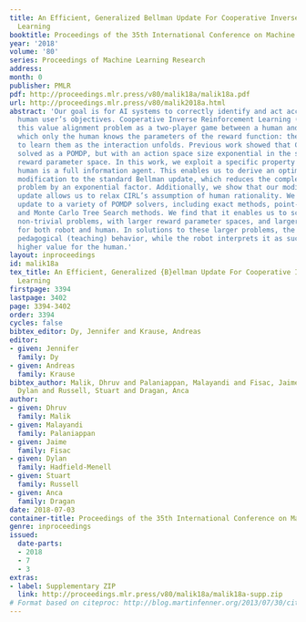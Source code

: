 ```yaml
---
title: An Efficient, Generalized Bellman Update For Cooperative Inverse Reinforcement
  Learning
booktitle: Proceedings of the 35th International Conference on Machine Learning
year: '2018'
volume: '80'
series: Proceedings of Machine Learning Research
address: 
month: 0
publisher: PMLR
pdf: http://proceedings.mlr.press/v80/malik18a/malik18a.pdf
url: http://proceedings.mlr.press/v80/malik2018a.html
abstract: 'Our goal is for AI systems to correctly identify and act according to their
  human user’s objectives. Cooperative Inverse Reinforcement Learning (CIRL) formalizes
  this value alignment problem as a two-player game between a human and robot, in
  which only the human knows the parameters of the reward function: the robot needs
  to learn them as the interaction unfolds. Previous work showed that CIRL can be
  solved as a POMDP, but with an action space size exponential in the size of the
  reward parameter space. In this work, we exploit a specific property of CIRL: the
  human is a full information agent. This enables us to derive an optimality-preserving
  modification to the standard Bellman update, which reduces the complexity of the
  problem by an exponential factor. Additionally, we show that our modified Bellman
  update allows us to relax CIRL’s assumption of human rationality. We apply this
  update to a variety of POMDP solvers, including exact methods, point-based methods,
  and Monte Carlo Tree Search methods. We find that it enables us to scale CIRL to
  non-trivial problems, with larger reward parameter spaces, and larger action spaces
  for both robot and human. In solutions to these larger problems, the human exhibits
  pedagogical (teaching) behavior, while the robot interprets it as such and attains
  higher value for the human.'
layout: inproceedings
id: malik18a
tex_title: An Efficient, Generalized {B}ellman Update For Cooperative Inverse Reinforcement
  Learning
firstpage: 3394
lastpage: 3402
page: 3394-3402
order: 3394
cycles: false
bibtex_editor: Dy, Jennifer and Krause, Andreas
editor:
- given: Jennifer
  family: Dy
- given: Andreas
  family: Krause
bibtex_author: Malik, Dhruv and Palaniappan, Malayandi and Fisac, Jaime and Hadfield-Menell,
  Dylan and Russell, Stuart and Dragan, Anca
author:
- given: Dhruv
  family: Malik
- given: Malayandi
  family: Palaniappan
- given: Jaime
  family: Fisac
- given: Dylan
  family: Hadfield-Menell
- given: Stuart
  family: Russell
- given: Anca
  family: Dragan
date: 2018-07-03
container-title: Proceedings of the 35th International Conference on Machine Learning
genre: inproceedings
issued:
  date-parts:
  - 2018
  - 7
  - 3
extras:
- label: Supplementary ZIP
  link: http://proceedings.mlr.press/v80/malik18a/malik18a-supp.zip
# Format based on citeproc: http://blog.martinfenner.org/2013/07/30/citeproc-yaml-for-bibliographies/
---
```

